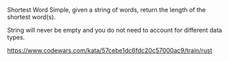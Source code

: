 Shortest Word
Simple, given a string of words, return the length of the shortest word(s).

String will never be empty and you do not need to account for different data types.


https://www.codewars.com/kata/57cebe1dc6fdc20c57000ac9/train/rust